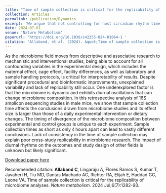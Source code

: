 ```yaml
---
title: "Time of sample collection is critical for the replicability of microbiome analyses."
collection: Articles
permalink: /publication/Dynamics
excerpt: 'We argue that not controlling for host circadian rhythm time is like trying to measure sea level rise without understanding that tides exist.'
date: 2024-07-01
venue: 'Nature Metabolism'
paperurl: 'https://doi.org/10.1038/s42255-024-01064-1 '
citation: 'Allaband, et al. (2024). &quot;Time of sample collection is critical for the replicability of microbiome analyses..&quot; <i>Nature Metabolism</i>. 6, 1282–1293.'
---
```

As the microbiome field moves from descriptive and associative research to mechanistic and interventional studies, being able to account for all confounding variables in the experimental design, which includes the maternal effect, cage effect, facility differences, as well as laboratory and sample handling protocols, is critical for interpretability of results. Despite significant procedural and bioinformatic improvements, unexplained variability and lack of replicability still occur. One underexplored factor is that the microbiome is dynamic and exhibits diurnal oscillations that can change microbiome composition. In this retrospective analysis of 16S amplicon sequencing studies in male mice, we show that sample collection time affects the conclusions drawn from microbiome studies and its effect size is larger than those of a daily experimental intervention or dietary changes. The timing of divergence of the microbiome composition between experimental and control groups is unique to each experiment. Sample collection times as short as only 4 hours apart can lead to vastly different conclusions. Lack of consistency in the time of sample collection may explain poor cross-study replicability in microbiome research. The impact of diurnal rhythms on the outcomes and study design of other fields is unknown but likely significant.

[Download paper here](http://academicpages.github.io/files/Dynamics_NatMetab.pdf)

Recommended citation: <b>Allaband C</b>, Lingaraju A, Flores Ramos S, Kumar T, Javaheri H, Tiu MD, Dantas Machado AC, Richter RA, Elijah E, Haddad GG, Leone VA. Time of sample collection is critical for the replicability of microbiome analyses. <i>Nature metabolism</i>. 2024 Jul;6(7):1282-93.